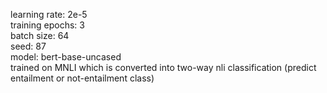 learning rate: 2e-5  
training epochs: 3  
batch size: 64  
seed: 87    
model: bert-base-uncased  
trained on MNLI which is converted into two-way nli classification (predict entailment or not-entailment class)